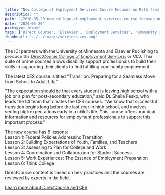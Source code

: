 ```yaml
---
title: "New College of Employment Services Course Focuses on Path from School to Adulthood"
description: ""
path: "/2020-05-20_new-college-of-employment-services-course-focuses-on-path-from-school-to-adulthood"
date: "2020-05-20"
posttype: "news"
tags: ['Direct Course', 'Elsevier', 'Employment Services', 'Community Inclusion', 'Transition']
thumbnail: "../../images/services-ces.png"
---
```


 
The ICI partners with the University of Minnesota and Elsevier Publishing to produce the  [DirectCourse College of Employment Services](https://www.directcourseonline.com/employment-services/), or CES. This suite of online courses allows disability support professionals to build their skills in supporting their clients to find fulfilling community employment.

The latest CES course is titled “Transition: Preparing for a Seamless Move from School to Adult Life.”

​”The expectation should be that every student is leaving high school with a job or a plan for post-secondary education,” said Dr. Sheila Fesko, who leads the ICI team that creates the CES courses. “We know that successful transition begins long before the last year in high school, and involves setting high expectations early in a child’s life. This course offers practical information and resources for employment professionals to support this important process.”

The new course has 6 lessons:  
Lesson 1: Federal Policies Addressing Transition  
Lesson 2: Building Expectations of Youth, Families, and Teachers  
Lesson 3: Assessing to Plan for College and Work  
Lesson 4: Coordination and Collaboration for Student Success  
Lesson 5: Work Experiences: The Essence of Employment Preparation  
Lesson 6: Think College

DirectCourse content is based on best practices and the courses are reviewed by experts in the field.

[Learn more about DirectCourse and CES](https://www.directcourseonline.com/employment-services/).
